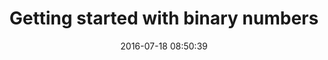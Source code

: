 ---
layout: post
title: Getting started with binary numbers
date:   2016-07-18 08:50:39  
categories: other
---